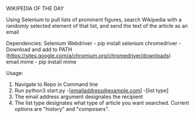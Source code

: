 WIKIPEDIA OF THE DAY

Using Selenium to pull lists of prominent figures, search Wikipedia with a randomly selected element of that list, and send the text of the article as an email

Dependencies:
  Selenium Webdriver - pip install selenium
  chromedriver - Download and add to PATH (https://sites.google.com/a/chromium.org/chromedriver/downloads)
  email.mime - pip install mime

Usage:
  1) Navigate to Repo in Command line
  2) Run python3 start.py -[emailaddress@example.com] -[list type]
  3) The email address argument designates the recipient
  4) The list type designates what type of article you want searched. Current options are "history" and "composers". 
  
 
